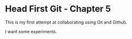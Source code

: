 # Head First Git - Chapter 5

This is my first attempt at collaborating using Git and Github.

I want some experiments.
